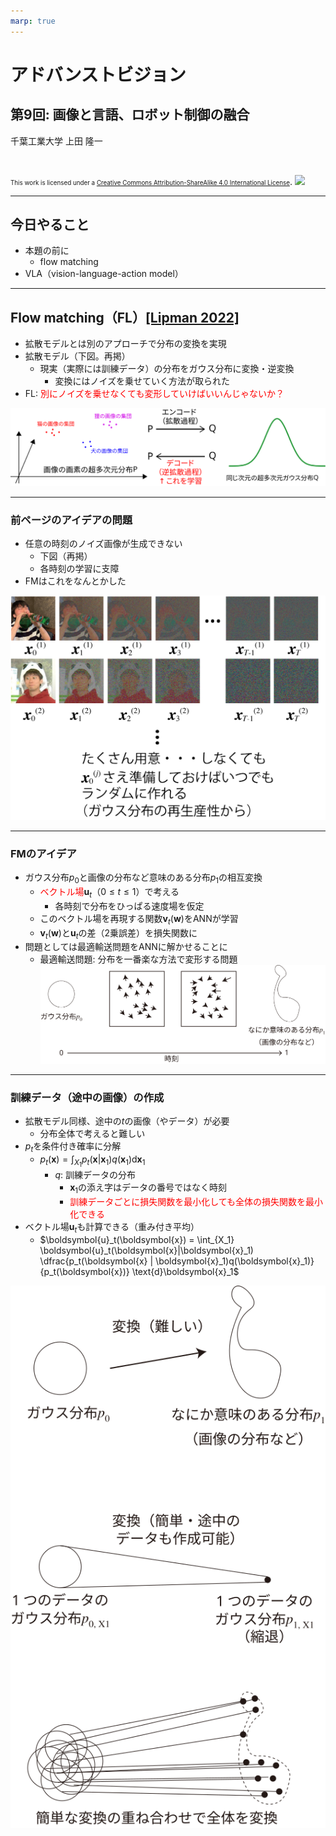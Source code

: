 ```yaml
---
marp: true
---
```


<!-- footer: "アドバンストビジョン第9回" -->

# アドバンストビジョン

## 第9回: 画像と言語、ロボット制御の融合

千葉工業大学 上田 隆一

<br />

<span style="font-size:70%">This work is licensed under a </span>[<span style="font-size:70%">Creative Commons Attribution-ShareAlike 4.0 International License</span>](https://creativecommons.org/licenses/by-sa/4.0/).
![](https://i.creativecommons.org/l/by-sa/4.0/88x31.png)

---

<!-- paginate: true -->

## 今日やること

- 本題の前に
    - flow matching
- VLA（vision-language-action model）

---

## Flow matching（FL）[[Lipman 2022]](https://arxiv.org/abs/2210.02747)

- 拡散モデルとは別のアプローチで分布の変換を実現
- 拡散モデル（下図。再掲）
    - 現実（実際には訓練データ）の分布をガウス分布に変換・逆変換
        - 変換にはノイズを乗せていく方法が取られた
- FL: <span style="color:red">別にノイズを乗せなくても変形していけばいいんじゃないか？</span>

![w:900](./figs/ddpm.svg)

---

### 前ページのアイデアの問題

- 任意の時刻のノイズ画像が生成できない
    - 下図（再掲）
    - 各時刻の学習に支障
- FMはこれをなんとかした

![bg right:32% 100%](./figs/ddpm_training_data.png)

---

### FMのアイデア

- ガウス分布$p_0$と画像の分布など意味のある分布$p_1$の相互変換
    - <span style="color:red">ベクトル場</span>$\boldsymbol{u}_t$（$0\le t \le 1$）で考える
        - 各時刻で分布をひっぱる速度場を仮定
    - このベクトル場を再現する関数$\boldsymbol{v}_t(\boldsymbol{w})$をANNが学習
    - $\boldsymbol{v}_t(\boldsymbol{w})$と$\boldsymbol{u}_t$の差（2乗誤差）を損失関数に
- 問題としては最適輸送問題をANNに解かせることに
    - 最適輸送問題: 分布を一番楽な方法で変形する問題
$\qquad\qquad$![w:700](./figs/flow_matching_problem.svg)

---

### 訓練データ（途中の画像）の作成

- 拡散モデル同様、途中の$t$の画像（やデータ）が必要
    - 分布全体で考えると難しい
- $p_t$を条件付き確率に分解
    - $p_t(\boldsymbol{x}) = \int_{X_1} p_t(\boldsymbol{x} | \boldsymbol{x}_1)q(\boldsymbol{x}_1) \text{d}\boldsymbol{x}_1$
        - $q$: 訓練データの分布
            - $\boldsymbol{x}_1$の添え字はデータの番号ではなく時刻
            - <span style="color:red">訓練データごとに損失関数を最小化しても全体の損失関数を最小化できる</span>
- ベクトル場$\boldsymbol{u}_t$も計算できる（重み付き平均）
    - $\boldsymbol{u}_t(\boldsymbol{x}) = \int_{X_1} \boldsymbol{u}_t(\boldsymbol{x}|\boldsymbol{x}_1) \dfrac{p_t(\boldsymbol{x} | \boldsymbol{x}_1)q(\boldsymbol{x}_1)}{p_t(\boldsymbol{x})} \text{d}\boldsymbol{x}_1$

![bg right:27% 95%](./figs/flow_matching_method.svg)
